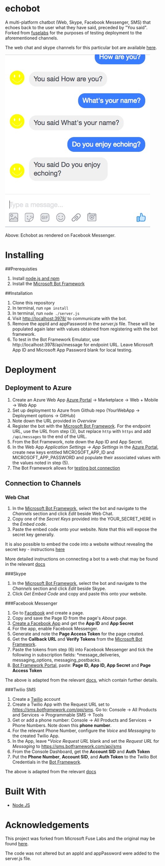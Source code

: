 # echobot

A multi-platform chatbot (Web, Skype, Facebook Messenger, SMS) that echoes back to the user what they have said, preceded by "You said". Forked from [fuselabs](https://github.com/fuselabs/echobot) for the purposes of testing deployment to the aforementioned channels. 

The web chat and skype channels for this particular bot are available [here](http://testdeploybotapp.azurewebsites.net).

![Echobot on Facebook Messenger](echoBot_screenshot.jpg?raw=true "EchoBot")

Above: Echobot as rendered on Facebook Messenger.

# Installing

##Prerequisties

1. Install [node.js and npm](https://nodejs.org/en/)
2. Install the [Microsoft Bot Framework](https://github.com/Microsoft/BotFramework-Emulator/releases)

##Installation

1. Clone this repository
2. In terminal, run `npm install` 
3. In terminal, run `node ./server.js`
4. Visit [http://localhost:3978/](http://localhost:3978/) to communicate with the bot.
5. Remove the appId and appPassword in the *server.js* file. These will be populated again later with values obtained from registering with the bot framework.
6. To test in the Bot Framework Emulator, use http://localhost:3978/api/message for endpoint URL. Leave Microsoft App ID and Microsoft App Password blank for local testing.

# Deployment

## Deployment to Azure

1. Create an Azure Web App [Azure Portal](https://portal.azure.com) -> Marketplace -> Web + Mobile -> Web App
2. Set up deployment to Azure from Github repo (YourWebApp -> Deployment options -> GitHub)
3. Note down the URL provided in *Overview*
4. Register the bot with the [Microsoft Bot Framework](http://docs.botframework.com/connector/getstarted/#registering-your-bot-with-the-microsoft-bot-framework). For the endpoint URL, use the URL from step (3), but replace `http` with `https` and add `/api/messages` to the end of the URL.
5. From the Bot Framework, note down the App ID and App Secret.
6. In the Web App *Application Settings -> App Settings* in the [Azure Portal](https://portal.azure.com), create new keys entitled MICROSOFT_APP_ID and MICROSOFT_APP_PASSWORD and populate their associated values with the values noted in step (5).
7. The Bot Framework allows for [testing bot connection](http://docs.botframework.com/connector/getstarted/#testing-the-connection-to-your-bot)

## Connection to Channels

### Web Chat

1. In the [Microsoft Bot Framework](https://dev.botframework.com/bots), select the bot and navigate to the *Channels* section and click *Edit* beside Web Chat.
2. Copy one of the *Secret Keys* provided into the YOUR_SECRET_HERE in the *Embed code*. 
3. Paste the embed code onto your website. Note that this will expose the secret key generally.

It is also possible to embed the code into a website without revealing the secret key - instructions [here](https://docs.microsoft.com/en-gb/bot-framework/channel-connect-webchat)

More detailed instructions on connecting a bot to a web chat may be found in the relevant [docs](https://docs.microsoft.com/en-gb/bot-framework/channel-connect-webchat)

###Skype

1. In the [Microsoft Bot Framework](https://dev.botframework.com/), select the bot and navigate to the *Channels* section and click *Edit* beside Skype.
2. Click *Get Embed Code* and copy and paste this onto your website.

###Facebook Messenger

1. Go to [Facebook](https://www.facebook.com) and create a page.
2. Copy and save the Page ID from the page's *About* page.
3. [Create a Facebook App](https://developers.facebook.com/) and get the **App ID** and **App Secret**
4. For the app, enable Facebook Messenger.
5. Generate and note the **Page Access Token** for the page created.
6. Get the **Callback URL** and **Verify Tokens** from the [Microsoft Bot Framework](https://dev.botframework.com/).
7. Paste the tokens from step (6) into Facebook Messenger and tick the following in subscription fields: *message_deliveries, messaging_options, messaging_postbacks.
8. [Bot Framework Portal](https://dev.botframework.com/), paste: **Page ID, App ID, App Secret** and **Page Access Token**

The above is adapted from the relevant [docs](https://docs.microsoft.com/en-gb/bot-framework/channel-connect-facebook), which contain further details.

###Twilio SMS

1. Create a [Twilio](https://www.twilio.com) account
2. Create a Twilio App with the Request URL set to *https://sms.botframework.com/api/sms*. Go to: Console -> All Products and Services -> Programmable SMS -> Tools 
3. Get or add a phone number: Console -> All Products and Services -> Phone Numbers. Note down this **phone number**.
4. For the relevant Phone Number, configure the *Voice* and *Messaging* to the created Twilio App. 
4. In the App, leave **Voice* *Request URL* blank and set the *Request URL* for *Messaging* to https://sms.botframework.com/api/sms
5. From the Console Dashboard, get the **Account SID** and **Auth Token**
6. Put the **Phone Number**, **Account SID**, and **Auth Token** to the Twilio Bot Credentials in the [Bot Framework](https://dev.botframework.com/).

The above is adapted from the relevant [docs](https://docs.microsoft.com/en-gb/bot-framework/channel-connect-twilio)

# Built With

* [Node JS](https://nodejs.org/en/)

# Acknowledgements

This project was forked from Microsoft Fuse Labs and the original may be found [here](https://github.com/fuselabs/echobot). 

The code was not altered but an appId and appPassword were added to the server.js file.
